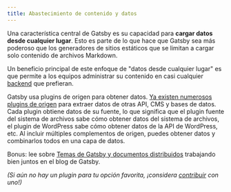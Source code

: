 ```yaml
---
title: Abastecimiento de contenido y datos
---
```


Una característica central de Gatsby es su capacidad para **cargar datos desde cualquier lugar**. Esto es parte de lo que hace que Gatsby sea más poderoso que los generadores de sitios estáticos que se limitan a cargar solo contenido de archivos Markdown.

Un beneficio principal de este enfoque de "datos desde cualquier lugar" es que permite a los equipos administrar su contenido en casi cualquier [backend](/docs/glossary/#backend) que prefieran.

Gatsby usa plugins de origen para obtener datos. [Ya existen numerosos plugins de origen](/plugins/?=gatsby-source) para extraer datos de otras API, CMS y bases de datos. Cada plugin obtiene datos de su fuente, lo que significa que el plugin fuente del sistema de archivos sabe cómo obtener datos del sistema de archivos, el plugin de WordPress sabe cómo obtener datos de la API de WordPress, etc. Al incluir múltiples complementos de origen, puedes obtener datos y combinarlos todos en una capa de datos.

Bonus: lee sobre [Temas de Gatsby y documentos distribuidos](/blog/2019-07-03-using-themes-for-distributed-docs/) trabajando bien juntos en el blog de Gatsby.

_(Si aún no hay un plugin para tu opción favorita, ¡considera [contribuir](/docs/creating-plugins) con uno!)_

<GuideList slug={props.slug} />
